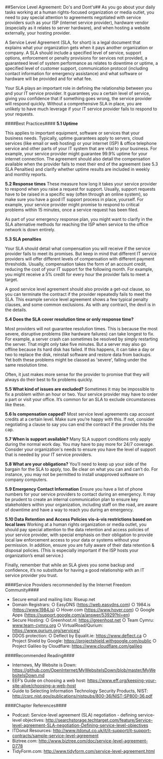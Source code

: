 ##Service Level Agreement: Do's and Dont's##
As you go about your daily tasks working at a human rights-focused organization or media outlet, you need to pay special attention to agreements negotiated with service providers such as your ISP (internet service provider), hardware vendor (especially as it relates to server hardware), and when hosting a website externally, your hosting provider.

A Service Level Agreement (SLA, for short) is a legal document that explains what your organization gets when it pays another organization or company. A SLA should include a specified level of service, support options, enforcement or penalty provisions for services not provided, a guaranteed level of system performance as relates to downtime or uptime, a specified level of customer support, communication protocol (including contact information for emergency assistance) and what software or hardware will be provided and for what fee.   

Your SLA plays an important role in defining the relationship between you and your IT service provider. It guarantees you a certain level of service, giving you confidence that if something goes wrong, the service provider will respond quickly. Without a comprehensive SLA in place, you are unlikely to have much leverage if your IT service provider fails to respond to your requests.

####Best Practices####
**5.1 Uptime**

This applies to important equipment, software or services that your business needs. Typically, uptime guarantees apply to servers, cloud services (like email or web hosting) or your internet (ISP) & office telephone service and other parts of your IT system that are vital to your business. For example, your service provider might guarantee 99.9% uptime for your internet connection. The agreement should also detail the compensation available when the provider fails to meet their end of the agreement (see 5.3 SLA Penalties) and clarify whether uptime results are included in weekly and monthly reports.

**5.2 Response times**
These measure how long it takes your service provider to respond when you raise a request for support. Usually, support requests have to be raised in a specific way (often through an online system), so make sure you have a good IT support process in place, yourself. For example, your service provider might promise to respond to critical problems within 15 minutes, once a service request has been filed.

As part of your emergency response plan, you might want to clarify in the SLA alternative methods for reaching the ISP when service to the office network is down entirely.

**5.3 SLA penalties**

Your SLA should detail what compensation you will receive if the service provider fails to meet its promises. But keep in mind that different IT service providers will offer different levels of compensation with different payment thresholds. Usually, compensation takes the form of an account credit, reducing the cost of your IT support for the following month. For example, you might receive a 5% credit for every hour the provider fails to meet a target.

A good service level agreement should also provide a get-out clause, so you can terminate the contract if the provider repeatedly fails to meet the SLA. This example service level agreement shows a few typical penalty clauses, and some common exclusions. As with any contract, the devil is in the details. 

**5.4 Does the SLA cover resolution time or only response time?**

Most providers will not guarantee resolution times. This is because the most severe, disruptive problems (like hardware failures) can take longest to fix. For example, a server crash can sometimes be resolved by simply restarting the server. That might only take five minutes. But a server may also go offline because its hard disk has failed. If this happens, it can take a day or two to replace the disk, reinstall software and restore data from backups. Yet both these problems might be classed as 'severe', falling under the same resolution time.

Often, it just makes more sense for the provider to promise that they will always do their best to fix problems quickly. 

**5.5 What kind of issues are excluded?**
Sometimes it may be impossible to fix a problem within an hour or two. Your service provider may have to order a part or visit your office. It’s common for an SLA to exclude circumstances like these.

**5.6 Is compensation capped?**
Most service level agreements cap account credits at a certain level. Make sure you’re happy with this. If not, consider negotiating a clause to say you can end the contract if the provider hits the cap.

**5.7 When is support available?**
Many SLA support conditions only apply during the normal work day. You may have to pay more for 24/7 coverage. Consider your organization's needs to ensure you have the level of support that is needed by your IT service providers. 

**5.8 What are your obligations?**
You’ll need to keep up your side of the bargain for the SLA to apply, too. Be clear on what you can and can’t do. For instance, you may not be permitted to install unapproved software on company computers.

**5.9 Emergency Contact Information**
Ensure you have a list of phone numbers for your service providers to contact during an emergency. It may be prudent to create an internal communication plan to ensure key stakeholders within your organization, including staff on the road, are aware of downtime and have a way to reach you during an emergency. 

**5.10 Data Retention and Access Policies vis-à-vis restrictions based on local laws**
Working at a human rights organization or media outlet, you should pay special attention to the data retention and access policies of your service provider, with special emphasis on their obligation to provide local law enforcement access to your data or systems without your permission. In addition, ensure you are fully aware of their data retention & disposal policies. (This is especially important if the ISP hosts your organization’s email service.)

Finally, remember that while an SLA gives you some backup and confidence, it’s no substitute for having a good relationship with an IT service provider you trust. 

####Service Providers recommended by the Internet Freedom Community####

- Secure email and mailing lists: Riseup.net
- Domain Registrars: 
○	EasyDNS (https://web.easydns.com)
○	1984.is (https://www.1984.is)
○	Hover.com (https://www.hover.com)
○	Google Apps (https://support.google.com/a/answer/53929?hl=en) 
- Secure Hosting: 
○	Greenhost.nl: https://greenhost.net
○	Team Cymru: www.team-cymru.org
○	VirtualRoad/Qurium: https://www.qurium.org/services/ 
- DDOS protection: 
○	Deflect by Equalit.ie: https://www.deflect.ca
○	Project Shield by Google: https://projectshield.withgoogle.com/public
○	Project Galileo by Cloudflare: https://www.cloudflare.com/galileo


####Recommended Reading####

- Internews, My Website is Down: https://github.com/OpenInternet/MyWebsiteIsDown/blob/master/MyWebsiteIsDown.md
- EEF’s Guide on choosing a web host: https://www.eff.org/keeping-your-site-alive/choosing-a-web-host
- Guide to Selecting Information Technology Security Products, NIST: http://csrc.nist.gov/publications/nistpubs/800-36/NIST-SP800-36.pdf 

####Chapter References####
- Podcast: Service-level agreement (SLA) negotiation - defining service-level objectives: http://searchstorage.techtarget.com/feature/Service-level-agreement-SLA-negotiation-Defining-service-level-objectives
- ITDonut Resources: http://www.itdonut.co.uk/it/it-support/it-support-contracts/sample-service-level-agreement 
- Biztree.com: http://www.biztree.com/doc/service-level-agreement-D778
- TidyForm.com: http://www.tidyform.com/service-level-agreement.html






